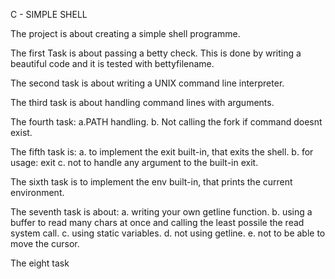 C - SIMPLE SHELL


The project is about creating a simple shell programme. 

The first Task is about passing a betty check. This is done by writing a beautiful code and it is tested with bettyfilename.

The second task is about writing a UNIX command line interpreter.

The third task is about handling command lines with arguments.

The fourth task:
		a.PATH handling.
		b. Not calling the fork if command doesnt exist.

The fifth task is:
		a. to implement the exit built-in, that exits the shell.
		b. for usage: exit
		c. not to handle any argument to the built-in exit.

The sixth task is to implement the env built-in, that prints the current environment.

The seventh task is about:
		a. writing your own getline function.
		b. using a buffer to read many chars at once and calling the least possile the read system call.
		c. using static variables.
		d. not using getline.
		e. not to be able to move the cursor.


The eight task 

